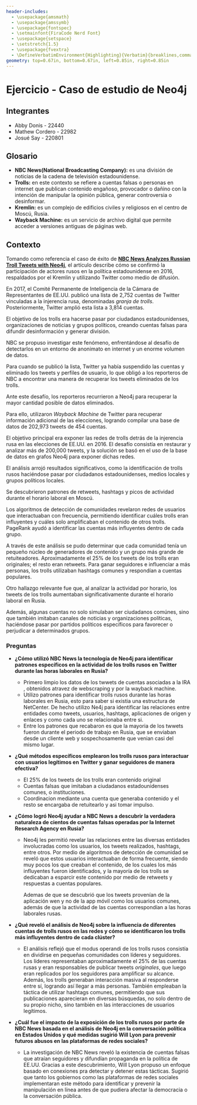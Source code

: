 ```yaml
---
header-includes:
  - \usepackage{amsmath}
  - \usepackage{amssymb}
  - \usepackage{fontspec}
  - \setmainfont{FiraCode Nerd Font}
  - \usepackage{setspace}
  - \setstretch{1.5}
  - \usepackage{fvextra}
  - \DefineVerbatimEnvironment{Highlighting}{Verbatim}{breaklines,commandchars=\\\{\}}
geometry: top=0.67in, bottom=0.67in, left=0.85in, right=0.85in
---
```



# Ejercicio - Caso de estudio de Neo4j

## Integrantes

- Abby Donis - 22440
- Mathew Cordero - 22982
- Josué Say - 220801

## Glosario

- **NBC News(National Broadcasting Company):** es una división de noticias de la cadena de televisión estadounidense.
- **Trolls:** en este contexto se refiere a cuentas falsas o personas en internet que publican contenido engañoso, provocador o dañino con la intención de manipular la opinión pública, generar controversia o desinformar.
- **Kremlin:** es un complejo de edificios civiles y religiosos en el centro de Moscú, Rusia.
- **Wayback Machine:** es un servicio de archivo digital que permite acceder a versiones antiguas de páginas web.

## Contexto

Tomando como referencia el caso de éxito de **[NBC News Analyzes Russian Troll Tweets with Neo4j](https://go.neo4j.com/rs/710-RRC-335/images/Neo4j-case-study-NBC-News-EN-US.pdf)**, el artículo describe cómo se confirmó la participación de actores rusos en la política estadounidense en 2016, respaldados por el Kremlin y utilizando Twitter como medio de difusión.

En 2017, el Comité Permanente de Inteligencia de la Cámara de Representantes de EE.UU. publicó una lista de 2,752 cuentas de Twitter vinculadas a la injerencia rusa, denominadas *granja de trolls*. Posteriormente, Twitter amplió esta lista a 3,814 cuentas.

El objetivo de los trolls era hacerse pasar por ciudadanos estadounidenses, organizaciones de noticias y grupos políticos, creando cuentas falsas para difundir desinformación y generar división.

NBC se propuso investigar este fenómeno, enfrentándose al desafío de detectarlos en un entorno de anonimato en internet y un enorme volumen de datos.

Para cuando se publicó la lista, Twitter ya había suspendido las cuentas y eliminado los tweets y perfiles de usuario, lo que obligó a los reporteros de NBC a encontrar una manera de recuperar los tweets eliminados de los trolls.

Ante este desafío, los reporteros recurrieron a Neo4j para recuperar la mayor cantidad posible de datos eliminados.

Para ello, utilizaron *Wayback Machine* de Twitter para recuperar información adicional de las elecciones, logrando compilar una base de datos de 202,973 tweets de 454 cuentas.

El objetivo principal era exponer las redes de trolls detrás de la injerencia rusa en las elecciones de EE.UU. en 2016. El desafío consistía en restaurar y analizar más de 200,000 tweets, y la solución se basó en el uso de la base de datos en grafos Neo4j para exponer dichas redes.

El análisis arrojó resultados significativos, como la identificación de trolls rusos haciéndose pasar por ciudadanos estadounidenses, medios locales y grupos políticos locales.

Se descubrieron patrones de retweets, hashtags y picos de actividad durante el horario laboral en Moscú.

Los algoritmos de detección de comunidades revelaron redes de usuarios que interactuaban con frecuencia, permitiendo identificar cuáles trolls eran influyentes y cuáles solo amplificaban el contenido de otros trolls. PageRank ayudó a identificar las cuentas más influyentes dentro de cada grupo.

A través de este análisis se pudo determinar que cada comunidad tenía un pequeño núcleo de generadores de contenido y un grupo más grande de retuiteadores. Aproximadamente el 25% de los tweets de los trolls eran originales; el resto eran retweets. Para ganar seguidores e influenciar a más personas, los trolls utilizaban hashtags comunes y respondían a cuentas populares.

Otro hallazgo relevante fue que, al analizar la actividad por horario, los tweets de los trolls aumentaban significativamente durante el horario laboral en Rusia.

Además, algunas cuentas no solo simulaban ser ciudadanos comúnes, sino que también imitaban canales de noticias y organizaciones políticas, haciéndose pasar por partidos políticos específicos para favorecer o perjudicar a determinados grupos.

### Preguntas

- **¿Cómo utilizó NBC News la tecnología de Neo4j para identificar patrones específicos en la actividad de los trolls rusos en Twitter durante las horas laborales en Rusia?**

  - Primero limpio los datos de los twwets de cuentas asociadas a la IRA , obtenidos atravez de webscraping y por la wayback machine.
  - Utilizo patrones para identificar trolls rusos durante las horas laborales en Rusia, esto para saber si existia una estructura de NetCenter. De hecho utilizo Ne4j para identificar las relaciones entre entidades como tweets, usuarios, hashtags, aplicaciones de origen y enlaces y como cada uno se relacionaba entre si.
  - Entre los patrones que recabaron es que la mayoria de los twwets fueron durante el periodo de trabajo en Rusia, que se enviaban desde un cliente web y sospechosamente que venian casi del mismo lugar.

- **¿Qué métodos específicos emplearon los trolls rusos para interactuar con usuarios legítimos en Twitter y ganar seguidores de manera efectiva?**

  - El 25% de los tweets de los trolls eran contenido original
  - Cuentas falsas que imitaban a ciudadanos estadounidenses comunes, o instituciones.
  - Coordinacion mediante una cuenta que generaba contenido y el resto se encargaba de retuitearlo y asi tomar impulso.

- **¿Cómo logró Neo4j ayudar a NBC News a descubrir la verdadera naturaleza de cientos de cuentas falsas operadas por la Internet Research Agency en Rusia?**
  - Neo4j les permitió revelar las relaciones entre las diversas entidades involucradas como los usuarios, los tweets realizados, hashtags, entre otros. Por medio de algoritmos de detección de comunidad se reveló que estos usuarios interactuaban de forma frecuente, siendo muy pocos los que creaban el contenido, de los cuales los más influyentes fueron identificados, y la mayoría de los trolls se dedicaban a esparcir este contenido por medio de retweets y respuestas a cuentas populares.
  
    Ademas de que se descubrió que los tweets provenían de la aplicación wen y no de la app móvil como los usuarios comunes, además de que la actividad de las cuentas correspondían a las horas laborales rusas.

- **¿Qué reveló el análisis de Neo4j sobre la influencia de diferentes cuentas de trolls rusos en las redes y cómo se identificaron los trolls más influyentes dentro de cada clúster?**  
  - El análisis reflejó que el modus operandi de los trolls rusos consistía en dividirse en pequeñas comunidades con líderes y seguidores. Los líderes representaban aproximadamente el 25% de las cuentas rusas y eran responsables de publicar tweets *originales*, que luego eran replicados por los seguidores para amplificar su alcance. Además, los trolls generaban interacción masiva al responderse entre sí, logrando así llegar a más personas. También empleaban la táctica de utilizar hashtags comunes, permitiendo que sus publicaciones aparecieran en diversas búsquedas, no solo dentro de su propio nicho, sino también en las interacciones de usuarios legítimos.  

- **¿Cuál fue el impacto de la exposición de los trolls rusos por parte de NBC News basada en el análisis de Neo4j en la conversación política en Estados Unidos y qué medidas sugirió Will Lyon para prevenir futuros abusos en las plataformas de redes sociales?**  
  - La investigación de NBC News reveló la existencia de cuentas falsas que atraían seguidores y difundían propaganda en la política de EE.UU. Gracias a este descubrimiento, Will Lyon propuso un enfoque basado en conexiones pra detectar y detener estas tácticas. Sugirió que tanto los gobiernos como las plataformas de redes sociales implementaran este método para identificar y prevenir la manipulación en línea antes de que pudiera afectar la democracia o la conversación pública.
